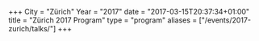 +++
City = "Zürich"
Year = "2017"
date = "2017-03-15T20:37:34+01:00"
title = "Zürich 2017 Program"
type = "program"
aliases = ["/events/2017-zurich/talks/"]
+++
